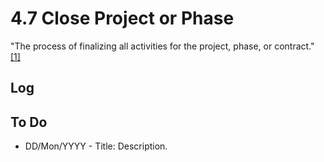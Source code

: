 # 4.7 Close Project or Phase

"The process of finalizing all activities for the project, phase, or contract."
[[1]](../home.md#references)

## Log

## To Do

- DD/Mon/YYYY - Title: Description.

